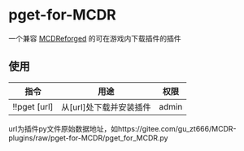 # pget-for-MCDR
一个兼容 [MCDReforged](https://github.com/Fallen-Breath/MCDReforged) 的可在游戏内下载插件的插件

## 使用
|指令|用途|权限|
|---|---|---|
|!!pget [url]|从[url]处下载并安装插件|admin| 

url为插件py文件原始数据地址，如https://gitee.com/gu_zt666/MCDR-plugins/raw/pget-for-MCDR/pget_for_MCDR.py